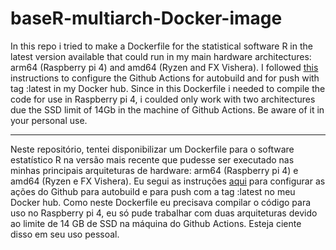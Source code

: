 # baseR-multiarch-Docker-image
  
  In this repo i tried to make a Dockerfile for the statistical software R in the latest version available that could run in my main hardware architectures: arm64 (Raspberry pi 4) and amd64 (Ryzen and FX Vishera). I followed [this](https://www.docker.com/blog/multi-arch-build-and-images-the-simple-way/) instructions to configure the Github Actions for autobuild and for push with tag :latest in my Docker hub. 
  Since in this Dockerfile i needed to compile the code for use in Raspberry pi 4, i coulded only work with two architectures due the SSD limit of 14Gb in the machine of Github Actions. Be aware of it in your personal use. 


____________________________________

  Neste repositório, tentei disponibilizar um Dockerfile para o software estatístico R na versão mais recente que pudesse ser executado nas minhas principais arquiteturas de hardware: arm64 (Raspberry pi 4) e amd64 (Ryzen e FX Vishera). Eu segui as instruções [aqui](https://www.docker.com/blog/multi-arch-build-and-images-the-simple-way/) para configurar as ações do Github para autobuild e para push com a tag :latest no meu Docker hub.
  Como neste Dockerfile eu precisava compilar o código para uso no Raspberry pi 4, eu só pude trabalhar com duas arquiteturas devido ao limite de 14 GB de SSD na máquina do Github Actions. Esteja ciente disso em seu uso pessoal.
